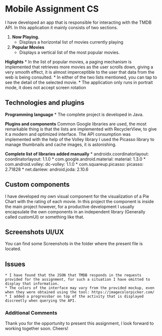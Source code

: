 # Mobile Assignment CS
I have developed an app that is responsible for interacting with the TMDB API.
In this application it mainly consists of two sections.

1. **Now Playing.**
	* Displays a horizontal list of movies currently playing
2. **Popular Movies**
	* Displays a vertical list of the most popular movies.

**Higlights**
	* In the list of popular movies, a paging mechanism is implemented that retrieves more movies as the user scrolls down, giving a very smooth effect, it is almost imperceptible to the user that data from the web is being consulted.
	* In either of the two lists mentioned, you can tap to see the detail of the selected movie.
	* The application only runs in portrait mode, it does not accept screen rotation

## Technologies and plugins
**Programming language**
	* The complete project is developed in Java.
	
**Plugins and components**
Common Google libraries are used, the most remarkable thing is that the lists are implemented with RecyclerView, to give it a modern and optimized interface.
The API consumption was implemented with the help of the Volley library
I used the Picasso library to manage thumbnails and cache images, it is astonishing.

**Complete list of libraries added manually**
	* androidx.coordinatorlayout: coordinatorlayout: 1.1.0
	* com.google.android.material: material: 1.3.0
	* com.android.volley: dc-volley: 1.1.0
	* com.squareup.picasso: picasso: 2.71828
	* net.danlew: android.joda: 2.10.6

## Custom components
I have developed my own visual component for the visualization of a Pie Chart with the rating of each movie.
In this project the component is inside the main project however, for a productive development I usually encapsulate the own components in an independent library (Generally called customUI) or something like that.

## Screenshots UI/UX
You can find some Screenshots in the folder where the present file is located.

## Issues
	* I have found that the JSON that TMDB responds in the requests provided for the assignment, for such a situation I have omitted to display that information.
	* The colors of the interface may vary from the provided mockup, even when they were obtained using the tool: https://imagecolorpicker.com/
	* I added a progressbar on top of the activity that is displayed discreetly when querying the API.
	
	
### Additional Comments
Thank you for the opportunity to present this assignment, I look forward to working together soon.
Cheers!
